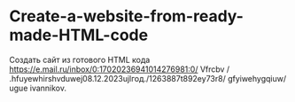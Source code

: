 # Create-a-website-from-ready-made-HTML-code
Создать сайт из готового HTML кода
https://e.mail.ru/inbox/0:17020236941014276981:0/
Vfrcbv / .hfuyewhirshvduwej08.12.2023ujlгод./1263887t892ey73r8/ gfyiwehygqiuw/ ugue ivannikov.

